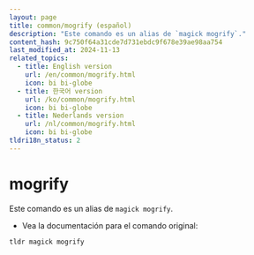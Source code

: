 ```yaml
---
layout: page
title: common/mogrify (español)
description: "Este comando es un alias de `magick mogrify`."
content_hash: 9c750f64a31cde7d731ebdc9f678e39ae98aa754
last_modified_at: 2024-11-13
related_topics:
  - title: English version
    url: /en/common/mogrify.html
    icon: bi bi-globe
  - title: 한국어 version
    url: /ko/common/mogrify.html
    icon: bi bi-globe
  - title: Nederlands version
    url: /nl/common/mogrify.html
    icon: bi bi-globe
tldri18n_status: 2
---
```

# mogrify

Este comando es un alias de `magick mogrify`.

- Vea la documentación para el comando original:

`tldr magick mogrify`
